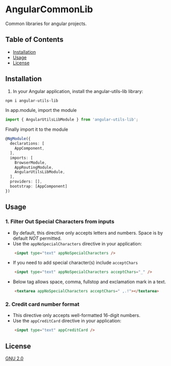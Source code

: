 # AngularCommonLib
Common libraries for angular projects.

## Table of Contents

- [Installation](#Installation)
- [Usage](#Usage)
- [License](#License)


## Installation
1. In your Angular application, install the angular-utils-lib library:

```perl
npm i angular-utils-lib
```

In app.module, import the module
```typescript
import { AngularUtilsLibModule } from 'angular-utils-lib';
```
Finally import it to the module
```typescript
@NgModule({
  declarations: [
    AppComponent,
  ],
  imports: [
    BrowserModule,
    AppRoutingModule,
    AngularUtilsLibModule,
  ],
  providers: [],
  bootstrap: [AppComponent]
})
```

## Usage

### 1. Filter Out Special Characters from inputs
- By default, this directive only accepts letters and numbers. Space is by default *NOT* permitted.
- Use the `appNoSpecialCharacters` directive in your application:

```html
    <input type="text" appNoSpecialCharacters />
```

- If you need to add special character(s) include `acceptChars` 
```html
    <input type="text" appNoSpecialCharacters acceptChars="_" />
```

- Below tag allows space, comma, fullstop and exclamation mark in a text.
```html
    <textarea appNoSpecialCharacters acceptChars=" ,.!"></textarea>
```

### 2. Credit card number format
- This directive only accepts well-formatted 16-digit numbers.
- Use the `appCreditCard` directive in your application:

```html
    <input type="text" appCreditCard />
```


## License

[GNU 2.0](https://www.gnu.org/licenses/old-licenses/gpl-2.0.html)